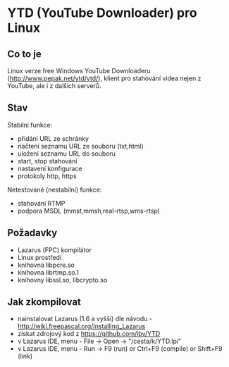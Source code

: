 # YTD (YouTube Downloader) pro Linux


## Co to je

Linux verze free Windows YouTube Downloaderu (http://www.pepak.net/ytd/ytd/), klient pro stahování videa nejen z YouTube, ale i z dalších serverů.

## Stav

Stabilní funkce: 
- přidání URL ze schránky
- načtení seznamu URL ze souboru (txt,html)
- uložení seznamu URL do souboru
- start, stop stahování
- nastavení konfigurace
- protokoly http, https

 
Netestované (nestabilní) funkce: 
- stahování RTMP
- podpora MSDL (mmst,mmsh,real-rtsp,wms-rtsp)
 

## Požadavky
- Lazarus (FPC) kompilátor
- Linux prostředí
- knihovna libpcre.so
- knihovna librtmp.so.1
- knihovny libssl.so, libcrypto.so 


## Jak zkompilovat
- nainstalovat Lazarus (1.6 a vyšší) dle návodu - http://wiki.freepascal.org/Installing_Lazarus
- získat zdrojový kod z https://github.com/ibv/YTD
- v Lazarus IDE, menu - File -> Open -> "/cesta/k/YTD.lpi"
- v Lazarus IDE, menu - Run -> F9 (run) or Ctrl+F9 (compile) or Shift+F9 (link)


